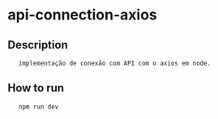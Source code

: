 # api-connection-axios

## Description

       implementação de conexão com API com o axios em node.
        
## How to run

       npm run dev
